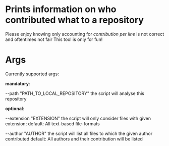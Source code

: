 # Prints information on who contributed what to a repository
Please enjoy knowing only accounting for _contribution per line_ is not correct and oftentimes not fair
This tool is only for fun!

# Args
Currently supported args: 

**mandatory**:

--path "PATH_TO_LOCAL_REPOSITORY"
the script will analyse this repository

**optional**:

--extension "EXTENSION"
the script will only consider files with given extension;
default: All text-based file-formats

--author "AUTHOR"
the script will list all files to which the given author contributed
default: All authors and their contribution will be listed
